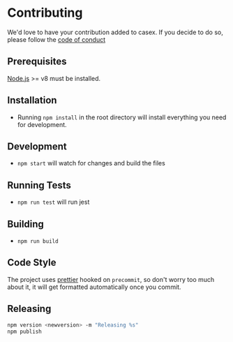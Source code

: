 # Contributing

We'd love to have your contribution added to casex. If you decide to do so, please follow the
[code of conduct](CODE_OF_CONDUCT.md)

## Prerequisites

[Node.js](http://nodejs.org/) >= v8 must be installed.

## Installation

* Running `npm install` in the root directory will install everything you need for development.

## Development

* `npm start` will watch for changes and build the files

## Running Tests

* `npm run test` will run jest

## Building

* `npm run build`

## Code Style

The project uses [prettier](https://github.com/prettier/prettier) hooked on `precommit`, so don't worry too much about it,
it will get formatted automatically once you commit.

## Releasing

```sh
npm version <newversion> -m "Releasing %s"
npm publish
```
